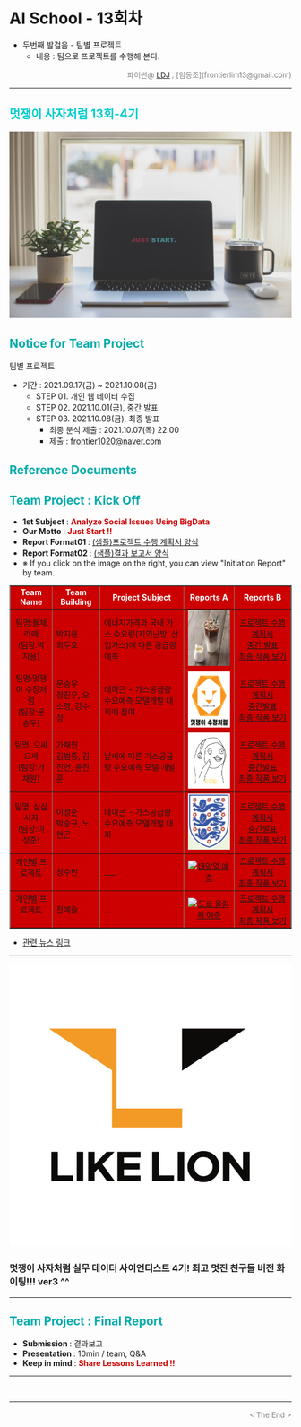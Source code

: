 
# AI School - 13회차
* 두번째 발걸음 - 팀별 프로젝트
  * 내용 : 팀으로 프로젝트를 수행해 본다.

<div align='right'>
    <font size=2 color='gray'>파이썬@ <font color='blue'>
       <a href='https://www.facebook.com/dongjo.lim.7'>LDJ</a>
    </font>, [임동조](frontierlim13@gmail.com)</font></div>
<hr>

<h2><font color="#00CCCC"><b>멋쟁이 사자처럼 13회-4기</b></font></h2>

<img src="./images/just_start.jpg">

## <font color='#00AAAA'>Notice for Team Project</font>

팀별 프로젝트
* 기간 : 2021.09.17(금) ~ 2021.10.08(금)<br>
  * STEP 01. 개인 웹 데이터 수집
  * STEP 02. 2021.10.01(금), 중간 발표<br>
  * STEP 03. 2021.10.08(금), 최종 발표<br>
    * 최종 분석 제출 : 2021.10.07(목) 22:00
	* 제출 : frontier1020@naver.com


## <font color='#00AAAA'>Reference Documents</font>

##  <font color='#00AAAA'>Team Project : Kick Off</font>

- <b>1st Subject </b>: <font color='#CC0000'><b>Analyze Social Issues Using BigData </b></font>
- <b>Our Motto   </b>: <font color='#CC0000'><b> Just Start !! </b></font>
- <b>Report Format01 </b>: <a href="./docu/최종_프로젝트_수행_계획서_양식.docx">(샘플)프로젝트 수행 계획서 양식</a>
- <b>Report Format02 </b>: <a href="./docu/팀별프로젝트수행_결과작성양식.pptx">(샘플)결과 보고서 양식</a>
- ※ If you click on the image on the right, you can view "Initiation Report" by team.


<div align="left">
	<table border=1 bgcolor="#EEEEEE">
		<tr bgcolor="#CC0000">
			<td width="100">
			<div align="center"><font color="#FFFFFF"><b>Team Name</b></font></div>
			</td>
			<td width="100">
			<div align="center"><font color="#FFFFFF"><b>Team Building</b></font></div>
			</td>
			<td width="300">
			<div align="center"><font color="#FFFFFF"><b>Project Subject</b></font></div>
			</td>
			<td width="120">
			<div align="center"><font color="#FFFFFF"><b>Reports A</b></font></div>
			</td>
			<td width="150">
			<div align="center"><font color="#FFFFFF"><b>Reports B</b></font></div>
			</td>
		</tr>
		<tr bgcolor="#CC0000">
			<td>
			<div align="center"> 팀명:돌체라떼 <br/>(팀장:박지용)<br/> 
				<b></b>
			</div>
			</td>
			<td>
				<div align="left"> 박지용 <br/> 최두호 </div>
			</td>
			<td>
				<div align="left"> 에너지가격과 국내 가스 수요량(지역난방, 산업가스)에 다른 공급량 예측 </div>
			</td>
			<td>
				<div align="center"> 
				<a href="./reports/최종_프로젝트_수행_계획서(돌체라떼)_2차.pdf">
					<img src='images/dolce.jpg' width=200 height=100  alt="돌체라떼"></a>
				</div>
			</td>
			<td>
				<div align="center"> 
				<a href="./reports/최종_프로젝트_수행_계획서(돌체라떼)_2차.pdf">프로젝트 수행계획서</a><br>
				<a href="./reports/">중간 발표</a><br>
				<a href="./reports/">최종 작품 보기</a><br>
				</div>
			</td>
		</tr>
		<tr bgcolor="#CC0000">
			<td>
			<div align="center"> 팀명:멋쟁이 수정처럼<br/>(팀장:문승우)<br/> 
				<b></b>
			</div>
			</td>
			<td>
				<div align="left">문승우<br/>정진우, 오소영, 강수정</div>
			</td>
			<td>
				<div align="left"> 데이콘 - 가스공급량 수요예측 모델개발 대회에 참여 </div></td>
			<td>
				<div align="center"> 
				<a href="./reports/최종_프로젝트_수행_계획서(멋쟁이_수정처럼)_2차.pdf">
					<img src='images/likelion_likesujung.png' width=200 height=100  alt="멋쟁이 수정처럼"></a>
				</div>
			</td>
			<td>
				<div align="center"> 
				<a href="./reports/최종_프로젝트_수행_계획서(돌체라떼)_2차.pdf">프로젝트 수행계획서</a><br>
				<a href="./reports/">중간발표</a><br>
				<a href="./reports/">최종 작품 보기</a><br>
				</div>
			</td>
		</tr>
		<tr bgcolor="#CC0000">
			<td>
			<div align="center"> 팀명: 으쌰으쌰 <br/>(팀장:가채원)<br/> 
				<b></b>
			</div>
			</td>
			<td>
				<div align="left"> 가채원 <br/> 김범중, 김진연, 윤진훈 </div>
			</td>
			<td>
				<div align="left"> 날씨에 따른 가스공급량 수요예측 모델 개발 </div></td>
			<td>
				<div align="center"> 
				<a href="./reports/최종_프로젝트_수행_계획서(으쌰으쌰)_2차_20211102.pdf">
					<img src='images/fighting_jin.png' width=200 height=100  alt="으쌰으쌰"></a>
				</div>
			</td>
			<td>
				<div align="center"> 
				<a href="./reports/최종_프로젝트_수행_계획서(돌체라떼)_2차.pdf">프로젝트 수행계획서</a><br>
				<a href="./reports/">중간발표</a><br>
				<a href="./reports/">최종 작품 보기</a><br>
				</div>
			</td>
		</tr>
		<tr bgcolor="#CC0000">
			<td>
			<div align="center"> 팀명: 삼삼사자 <br/>(팀장:이성준)<br/> 
				<b></b>
			</div>
			</td>
			<td>
				<div align="left"> 이성준 <br/> 박승규, 노현곤 </div>
			</td>
			<td>
				<div align="left"> 데이콘 - 가스공급량 수요예측 모델개발 대회 </div></td>
			<td>
				<div align="center" width=150> 
				<a href="./reports/최종_프로젝트_수행_계획서(삼삼사자)_2차_1102.pdf">
					<img src='images/05_33lion.png' width=200 height=100  alt="삼삼사자"></a>
				</div>
			</td>
			<td>
				<div align="center"> 
				<a href="./reports/최종_프로젝트_수행_계획서(삼삼사자)_2차_1102.pdf">프로젝트 수행계획서</a><br>
				<a href="./reports/">중간발표</a><br>
				<a href="./reports/">최종 작품 보기</a><br>
				</div>
			</td>
		</tr>
		<tr bgcolor="#CC0000">
			<td>
			<div align="center"> 개인별 프로젝트 <br/><br/> 
				<b></b>
			</div>
			</td>
			<td>
				<div align="left"> 정수빈 <br/>  </div>
			</td>
			<td>
				<div align="left"> ___ </div></td>
			<td>
				<div align="center" width=150> 
				<a href="./reports/최종_프로젝트_수행_계획서(삼삼사자)_2차_1102.pdf">
					<img src='images/' width=200 height=100  alt="태양열 예측"></a>
				</div>
			</td>
			<td>
				<div align="center"> 
				<a href="./reports/최종_프로젝트_수행_계획서(삼삼사자)_2차_1102.pdf">프로젝트 수행계획서</a><br>
				<a href="./reports/">최종 작품 보기</a><br>
				</div>
			</td>
		</tr>	
		<tr bgcolor="#CC0000">
			<td>
			<div align="center"> 개인별 프로젝트 <br/><br/> 
				<b></b>
			</div>
			</td>
			<td>
				<div align="left"> 전예슬 <br/>  </div>
			</td>
			<td>
				<div align="left"> ___ </div></td>
			<td>
				<div align="center" width=150> 
				<a href="./reports/최종_프로젝트_수행_계획서(삼삼사자)_2차_1102.pdf">
					<img src='images/' width=200 height=100  alt="도쿄 올림픽 예측"></a>
				</div>
			</td>
			<td>
				<div align="center"> 
				<a href="./reports/최종_프로젝트_수행_계획서(삼삼사자)_2차_1102.pdf">프로젝트 수행계획서</a><br>
				<a href="./reports/">최종 작품 보기</a><br>
				</div>
			</td>
		</tr>
	</table>
</div>

<ul>
<li><a href="https://ldjwj.github.io/LikeLion_13th_DataCourse/04_team_project/news/list_index.html">관련 뉴스 링크</a></li>
</ul>

<hr>

[![Video Label](images/basiclogo_E_H_노션.jpg)](____) 
### 멋쟁이 사자처럼 실무 데이터 사이언티스트 4기!  최고 멋진 친구들 버전 화이팅!!! ver3 ^^


<hr>

##  <font color='#00AAAA'>Team Project : Final Report</font>
- <b>Submission   </b>: 결과보고
- <b>Presentation </b>: 10min / team, Q&A
- <b>Keep in mind </b>: <font color='#CC0000'><b> Share Lessons Learned !! </b></font>
<hr>

<br>
<hr>
<div align='right'><font size=2 color='gray'> &lt; The End &gt; </font></div>
